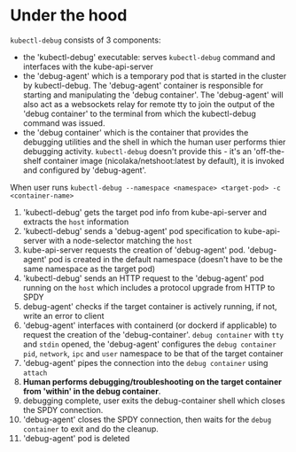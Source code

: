 # Under the hood

`kubectl-debug` consists of 3 components:

* the 'kubectl-debug' executable: serves `kubectl-debug` command and interfaces with the kube-api-server
* the 'debug-agent' which is a temporary pod that is started in the cluster by kubectl-debug. The 'debug-agent' container is responsible for starting and manipulating the 'debug container'. The 'debug-agent' will also act as a websockets relay for remote tty to join the output of the 'debug container' to the terminal from which the kubectl-debug command was issued.
* the 'debug container' which is the container that provides the debugging utilities and the shell in which the human user performs thier debugging activity. `kubectl-debug` doesn't provide this - it's an 'off-the-shelf container image (nicolaka/netshoot:latest by default), it is invoked and configured by 'debug-agent'.


When user runs `kubectl-debug --namespace <namespace> <target-pod> -c <container-name>`

1. 'kubectl-debug' gets the target pod info from kube-api-server and extracts the `host` information
2. 'kubectl-debug' sends a 'debug-agent' pod specification to kube-api-server with a node-selector matching the `host`
3. kube-api-server requests the creation of 'debug-agent' pod. 'debug-agent' pod is created in the default namespace (doesn't have to be the same namespace as the target pod)
4. 'kubectl-debug' sends an HTTP request to the 'debug-agent' pod running on the `host` which includes a protocol upgrade from HTTP to SPDY
5. debug-agent' checks if the target container is actively running, if not, write an error to client
6. 'debug-agent' interfaces with containerd (or dockerd if applicable) to request the creation of the 'debug-container'. `debug container` with `tty` and `stdin` opened, the 'debug-agent' configures the `debug container` `pid`, `network`, `ipc` and `user` namespace to be that of the target container
7. 'debug-agent' pipes the connection into the `debug container` using `attach`
8. **Human performs debugging/troubleshooting on the target container from 'within' in the debug container**.
9. debugging complete, user exits the debug-container shell which closes the SPDY connection.
10. 'debug-agent' closes the SPDY connection, then waits for the `debug container` to exit and do the cleanup.
11. 'debug-agent' pod is deleted